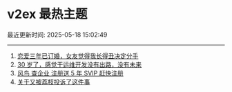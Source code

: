 # v2ex 最热主题

最近更新时间: 2025-05-18 15:02:49

--- 
1. [恋爱三年已订婚，女友觉得我长得丑决定分手](https://www.v2ex.com/t/1132490) 
2. [30 岁了，感觉干运维开发没有出路，没有未来](https://www.v2ex.com/t/1132482) 
3. [风鸟 查企业 注册送 5 年 SVIP 赶快注册](https://www.v2ex.com/t/1132487) 
4. [关于又被荔枝投诉了这件事](https://www.v2ex.com/t/1132500) 
